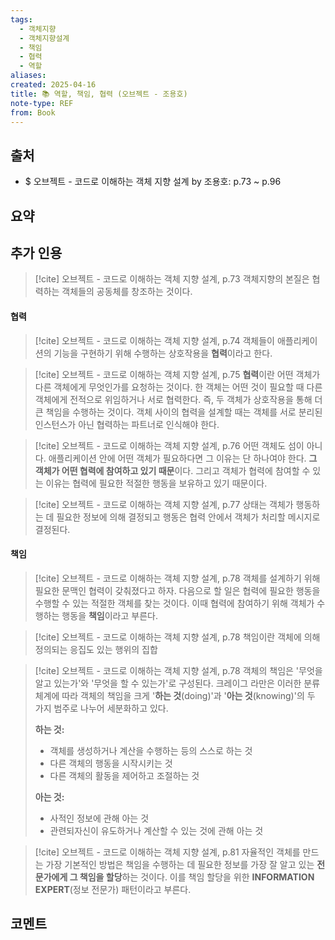 ```yaml
---
tags:
  - 객체지향
  - 객체지향설계
  - 책임
  - 협력
  - 역할
aliases: 
created: 2025-04-16
title: 📚 역할, 책임, 협력 (오브젝트 - 조용호)
note-type: REF
from: Book
---
```


## 출처

- $ 오브젝트 - 코드로 이해하는 객체 지향 설계 by 조용호: p.73 ~ p.96

## 요약

## 추가 인용

>[!cite] 오브젝트 - 코드로 이해하는 객체 지향 설계, p.73
>객체지향의 본질은 협력하는 객체들의 공동체를 창조하는 것이다.

#### 협력

> [!cite] 오브젝트 - 코드로 이해하는 객체 지향 설계, p.74
> 객체들이 애플리케이션의 기능을 구현하기 위해 수행하는 상호작용을 **협력**이라고 한다.

> [!cite] 오브젝트 - 코드로 이해하는 객체 지향 설계, p.75
> **협력**이란 어떤 객체가 다른 객체에게 무엇인가를 요청하는 것이다. 한 객체는 어떤 것이 필요할 때 다른 객체에게 전적으로 위임하거나 서로 협력한다. 즉, 두 객체가 상호작용을 통해 더 큰 책임을 수행하는 것이다. 객체 사이의 협력을 설계할 때는 객체를 서로 분리된 인스턴스가 아닌 협력하는 파트너로 인식해야 한다.

> [!cite] 오브젝트 - 코드로 이해하는 객체 지향 설계, p.76
> 어떤 객체도 섬이 아니다. 애플리케이션 안에 어떤 객체가 필요하다면 그 이유는 단 하나여야 한다. **그 객체가 어떤 협력에 참여하고 있기 때문**이다. 그리고 객체가 협력에 참여할 수 있는 이유는 협력에 필요한 적절한 행동을 보유하고 있기 때문이다.

> [!cite] 오브젝트 - 코드로 이해하는 객체 지향 설계, p.77
> 상태는 객체가 행동하는 데 필요한 정보에 의해 결정되고 행동은 협력 안에서 객체가 처리할 메시지로 결정된다.

#### 책임

> [!cite] 오브젝트 - 코드로 이해하는 객체 지향 설계, p.78
> 객체를 설계하기 위해 필요한 문맥인 협력이 갖춰졌다고 하자. 다음으로 할 일은 협력에 필요한 행동을 수행할 수 있는 적절한 객체를 찾는 것이다. 이때 협력에 참여하기 위해 객체가 수행하는 행동을 **책임**이라고 부른다.

> [!cite] 오브젝트 - 코드로 이해하는 객체 지향 설계, p.78
> 책임이란 객체에 의해 정의되는 응집도 있는 행위의 집합

> [!cite] 오브젝트 - 코드로 이해하는 객체 지향 설계, p.78
> 객체의 책임은 '무엇을 알고 있는가'와 '무엇을 할 수 있는가'로 구성된다. 크레이그 라만은 이러한 분류 체계에 따라 객체의 책임을 크게 '**하는 것**(doing)'과 '**아는 것**(knowing)'의 두 가지 범주로 나누어 세분화하고 있다.
> 
> **하는 것:**
> - 객체를 생성하거나 계산을 수행하는 등의 스스로 하는 것
> - 다른 객체의 행동을 시작시키는 것
> - 다른 객체의 활동을 제어하고 조절하는 것
> 
> **아는 것:**
> - 사적인 정보에 관해 아는 것
> - 관련되자신이 유도하거나 계산할 수 있는 것에 관해 아는 것

> [!cite] 오브젝트 - 코드로 이해하는 객체 지향 설계, p.81
> 자율적인 객체를 만드는 가장 기본적인 방법은 책임을 수행하는 데 필요한 정보를 가장 잘 알고 있는 **전문가에게 그 책임을 할당**하는 것이다. 이를 책임 할당을 위한 **INFORMATION EXPERT**(정보 전문가) 패턴이라고 부른다.



## 코멘트